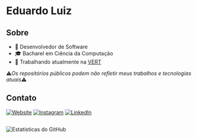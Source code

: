 # Eduardo Luiz

## Sobre
- 🚀 Desenvolvedor de Software
- 🎓 Bacharel em Ciência da Computação
- 💼 Trabalhando atualmente na [VERT](https://www.linkedin.com/company/vertcapital/)

⚠️*Os repositórios públicos podem não refletir meus trabalhos e tecnologias atuais*⚠️

## Contato
[![Website](https://img.shields.io/badge/-Website-6969ff?style=flat-square&logo=Google-Chrome&logoColor=white&link=https://eduardoluiz7.github.io)](https://eduardoluiz.com.br)
[![Instagram](https://img.shields.io/badge/-Instagram-6969ff?style=flat-square&logo=Instagram&logoColor=white&link=https://www.instagram.com/eduardoluiz0)](https://www.instagram.com/eduardoluiz0)
[![LinkedIn](https://img.shields.io/badge/-LinkedIn-6969ff?style=flat-square&logo=LinkedIn&logoColor=white&link=https://www.linkedin.com/in/eduardoluizs)](https://www.linkedin.com/in/eduardoluizs)

##
![Estatísticas do GitHub](https://github-readme-stats.vercel.app/api/top-langs/?username=eduardoluiz7&layout=compact&langs_count=7&theme=gotham)

